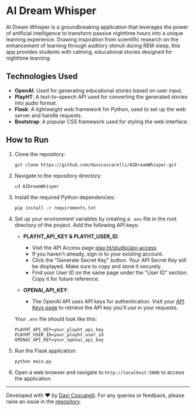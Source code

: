 # AI Dream Whisper

AI Dream Whisper is a groundbreaking application that leverages the power of artificial intelligence to transform passive nighttime hours into a unique learning experience. Drawing inspiration from scientific research on the enhancement of learning through auditory stimuli during REM sleep, this app provides students with calming, educational stories designed for nighttime learning.


## Technologies Used

- **OpenAI**: Used for generating educational stories based on user input.
- **PlayHT**: A text-to-speech API used for converting the generated stories into audio format.
- **Flask**: A lightweight web framework for Python, used to set up the web server and handle requests.
- **Bootstrap**: A popular CSS framework used for styling the web interface.


## How to Run

1. Clone the repository:
   ```
   git clone https://github.com/davicoscarelli/AIDreamWhisper.git
   ```

2. Navigate to the repository directory:
   ```
   cd AIDreamWhisper
   ```

3. Install the required Python dependencies:
   ```
   pip install -r requirements.txt
   ```

4. Set up your environment variables by creating a `.env` file in the root directory of the project. Add the following API keys:

   - **PLAYHT_API_KEY & PLAYHT_USER_ID**:
     - Visit the API Access page [play.ht/studio/api-access](https://play.ht/studio/api-access)
     - If you haven't already, sign in to your existing account.
     - Click the "Generate Secret Key" button. Your API Secret Key will be displayed. Make sure to copy and store it securely.
     - Find your User ID on the same page under the "User ID" section. Copy it for future reference.

   - **OPENAI_API_KEY**:
     - The OpenAI API uses API keys for authentication. Visit your [API Keys page](https://platform.openai.com/account/api-keys) to retrieve the API key you'll use in your requests.

   Your `.env` file should look like this:
   ```
   PLAYHT_API_KEY=your_playht_api_key
   PLAYHT_USER_ID=your_playht_user_id
   OPENAI_API_KEY=your_openai_api_key
   ```

5. Run the Flask application:
   ```
   python main.py
   ```

6. Open a web browser and navigate to `http://localhost:5000` to access the application.


---

Developed with ❤️ by [Davi Coscarelli](https://github.com/davicoscarelli). For any queries or feedback, please raise an issue in the [repository](https://github.com/davicoscarelli/AIDreamWhisper/issues).



